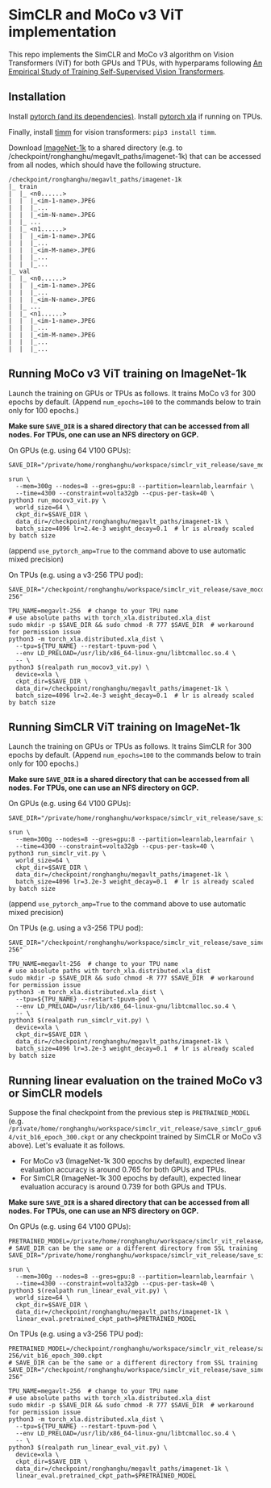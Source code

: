 # SimCLR and MoCo v3 ViT implementation

This repo implements the SimCLR and MoCo v3 algorithm on Vision Transformers (ViT) for both GPUs and TPUs, with hyperparams following [An Empirical Study of Training Self-Supervised Vision Transformers](https://arxiv.org/pdf/2104.02057.pdf).

## Installation

Install [pytorch (and its dependencies)](https://pytorch.org/). Install [pytorch xla](https://github.com/pytorch/xla/blob/master/CONTRIBUTING.md) if running on TPUs.

Finally, install [timm](https://rwightman.github.io/pytorch-image-models/) for vision transformers: `pip3 install timm`.

Download [ImageNet-1k](https://image-net.org/) to a shared directory (e.g. to /checkpoint/ronghanghu/megavlt_paths/imagenet-1k) that can be accessed from all nodes, which should have the following structure.
```
/checkpoint/ronghanghu/megavlt_paths/imagenet-1k
|_ train
|  |_ <n0......>
|  |  |_<im-1-name>.JPEG
|  |  |_...
|  |  |_<im-N-name>.JPEG
|  |_ ...
|  |_ <n1......>
|  |  |_<im-1-name>.JPEG
|  |  |_...
|  |  |_<im-M-name>.JPEG
|  |  |_...
|  |  |_...
|_ val
|  |_ <n0......>
|  |  |_<im-1-name>.JPEG
|  |  |_...
|  |  |_<im-N-name>.JPEG
|  |_ ...
|  |_ <n1......>
|  |  |_<im-1-name>.JPEG
|  |  |_...
|  |  |_<im-M-name>.JPEG
|  |  |_...
|  |  |_...
```

## Running MoCo v3 ViT training on ImageNet-1k

Launch the training on GPUs or TPUs as follows. It trains MoCo v3 for 300 epochs by default. (Append `num_epochs=100` to the commands below to train only for 100 epochs.)

**Make sure `SAVE_DIR` is a shared directory that can be accessed from all nodes. For TPUs, one can use an NFS directory on GCP.**

On GPUs (e.g. using 64 V100 GPUs):
```
SAVE_DIR="/private/home/ronghanghu/workspace/simclr_vit_release/save_mocov3_gpu64"

srun \
  --mem=300g --nodes=8 --gres=gpu:8 --partition=learnlab,learnfair \
  --time=4300 --constraint=volta32gb --cpus-per-task=40 \
python3 run_mocov3_vit.py \
  world_size=64 \
  ckpt_dir=$SAVE_DIR \
  data_dir=/checkpoint/ronghanghu/megavlt_paths/imagenet-1k \
  batch_size=4096 lr=2.4e-3 weight_decay=0.1  # lr is already scaled by batch size
```
(append `use_pytorch_amp=True` to the command above to use automatic mixed precision)

On TPUs (e.g. using a v3-256 TPU pod):
```
SAVE_DIR="/checkpoint/ronghanghu/workspace/simclr_vit_release/save_mocov3_tpu_v3-256"

TPU_NAME=megavlt-256  # change to your TPU name
# use absolute paths with torch_xla.distributed.xla_dist
sudo mkdir -p $SAVE_DIR && sudo chmod -R 777 $SAVE_DIR  # workaround for permission issue
python3 -m torch_xla.distributed.xla_dist \
  --tpu=${TPU_NAME} --restart-tpuvm-pod \
  --env LD_PRELOAD=/usr/lib/x86_64-linux-gnu/libtcmalloc.so.4 \
  -- \
python3 $(realpath run_mocov3_vit.py) \
  device=xla \
  ckpt_dir=$SAVE_DIR \
  data_dir=/checkpoint/ronghanghu/megavlt_paths/imagenet-1k \
  batch_size=4096 lr=2.4e-3 weight_decay=0.1  # lr is already scaled by batch size
```

## Running SimCLR ViT training on ImageNet-1k

Launch the training on GPUs or TPUs as follows. It trains SimCLR for 300 epochs by default. (Append `num_epochs=100` to the commands below to train only for 100 epochs.)

**Make sure `SAVE_DIR` is a shared directory that can be accessed from all nodes. For TPUs, one can use an NFS directory on GCP.**

On GPUs (e.g. using 64 V100 GPUs):
```
SAVE_DIR="/private/home/ronghanghu/workspace/simclr_vit_release/save_simclr_gpu64"

srun \
  --mem=300g --nodes=8 --gres=gpu:8 --partition=learnlab,learnfair \
  --time=4300 --constraint=volta32gb --cpus-per-task=40 \
python3 run_simclr_vit.py \
  world_size=64 \
  ckpt_dir=$SAVE_DIR \
  data_dir=/checkpoint/ronghanghu/megavlt_paths/imagenet-1k \
  batch_size=4096 lr=3.2e-3 weight_decay=0.1  # lr is already scaled by batch size
```
(append `use_pytorch_amp=True` to the command above to use automatic mixed precision)

On TPUs (e.g. using a v3-256 TPU pod):
```
SAVE_DIR="/checkpoint/ronghanghu/workspace/simclr_vit_release/save_simclr_tpu_v3-256"

TPU_NAME=megavlt-256  # change to your TPU name
# use absolute paths with torch_xla.distributed.xla_dist
sudo mkdir -p $SAVE_DIR && sudo chmod -R 777 $SAVE_DIR  # workaround for permission issue
python3 -m torch_xla.distributed.xla_dist \
  --tpu=${TPU_NAME} --restart-tpuvm-pod \
  --env LD_PRELOAD=/usr/lib/x86_64-linux-gnu/libtcmalloc.so.4 \
  -- \
python3 $(realpath run_simclr_vit.py) \
  device=xla \
  ckpt_dir=$SAVE_DIR \
  data_dir=/checkpoint/ronghanghu/megavlt_paths/imagenet-1k \
  batch_size=4096 lr=3.2e-3 weight_decay=0.1  # lr is already scaled by batch size
```

## Running linear evaluation on the trained MoCo v3 or SimCLR models

Suppose the final checkpoint from the previous step is `PRETRAINED_MODEL` (e.g. `/private/home/ronghanghu/workspace/simclr_vit_release/save_simclr_gpu64/vit_b16_epoch_300.ckpt` or any checkpoint trained by SimCLR or MoCo v3 above). Let's evaluate it as follows.

* For MoCo v3 (ImageNet-1k 300 epochs by default), expected linear evaluation accuracy is around 0.765 for both GPUs and TPUs.
* For SimCLR (ImageNet-1k 300 epochs by default), expected linear evaluation accuracy is around 0.739 for both GPUs and TPUs.

**Make sure `SAVE_DIR` is a shared directory that can be accessed from all nodes. For TPUs, one can use an NFS directory on GCP.**

On GPUs (e.g. using 64 V100 GPUs):
```
PRETRAINED_MODEL=/private/home/ronghanghu/workspace/simclr_vit_release/save_simclr_gpu64/vit_b16_epoch_300.ckpt
# SAVE_DIR can be the same or a different directory from SSL training
SAVE_DIR="/private/home/ronghanghu/workspace/simclr_vit_release/save_simclr_gpu64"

srun \
  --mem=300g --nodes=8 --gres=gpu:8 --partition=learnlab,learnfair \
  --time=4300 --constraint=volta32gb --cpus-per-task=40 \
python3 $(realpath run_linear_eval_vit.py) \
  world_size=64 \
  ckpt_dir=$SAVE_DIR \
  data_dir=/checkpoint/ronghanghu/megavlt_paths/imagenet-1k \
  linear_eval.pretrained_ckpt_path=$PRETRAINED_MODEL
```

On TPUs (e.g. using a v3-256 TPU pod):
```
PRETRAINED_MODEL=/checkpoint/ronghanghu/workspace/simclr_vit_release/save_simclr_tpu_v3-256/vit_b16_epoch_300.ckpt
# SAVE_DIR can be the same or a different directory from SSL training
SAVE_DIR="/checkpoint/ronghanghu/workspace/simclr_vit_release/save_simclr_tpu_v3-256"

TPU_NAME=megavlt-256  # change to your TPU name
# use absolute paths with torch_xla.distributed.xla_dist
sudo mkdir -p $SAVE_DIR && sudo chmod -R 777 $SAVE_DIR  # workaround for permission issue
python3 -m torch_xla.distributed.xla_dist \
  --tpu=${TPU_NAME} --restart-tpuvm-pod \
  --env LD_PRELOAD=/usr/lib/x86_64-linux-gnu/libtcmalloc.so.4 \
  -- \
python3 $(realpath run_linear_eval_vit.py) \
  device=xla \
  ckpt_dir=$SAVE_DIR \
  data_dir=/checkpoint/ronghanghu/megavlt_paths/imagenet-1k \
  linear_eval.pretrained_ckpt_path=$PRETRAINED_MODEL
```
